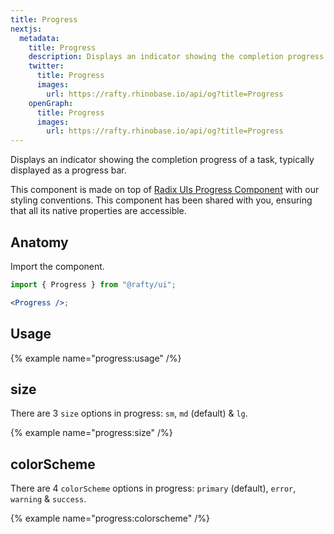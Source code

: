 ```yaml
---
title: Progress
nextjs:
  metadata:
    title: Progress
    description: Displays an indicator showing the completion progress of a task, typically displayed as a progress bar.
    twitter:
      title: Progress
      images:
        url: https://rafty.rhinobase.io/api/og?title=Progress
    openGraph:
      title: Progress
      images:
        url: https://rafty.rhinobase.io/api/og?title=Progress
---
```


Displays an indicator showing the completion progress of a task, typically displayed as a progress bar.

This component is made on top of [Radix UIs Progress Component](https://www.radix-ui.com/primitives/docs/components/progress) with our styling conventions. This component has been shared with you, ensuring that all its native properties are accessible.

## Anatomy

Import the component.

```jsx
import { Progress } from "@rafty/ui";

<Progress />;
```

## Usage

{% example name="progress:usage" /%}

## size

There are 3 `size` options in progress: `sm`, `md` (default) & `lg`.

{% example name="progress:size" /%}

## colorScheme

There are 4 `colorScheme` options in progress: `primary` (default), `error`, `warning` & `success`.

{% example name="progress:colorscheme" /%}
